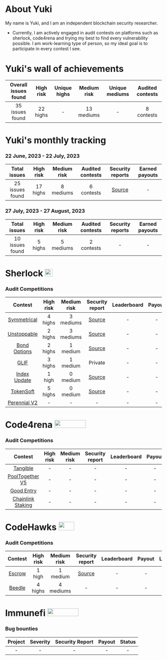 # About Yuki
My name is Yuki, and I am an independent blockchain security researcher.

- Currently, I am actively engaged in audit contests on platforms such as sherlock, code4rena and trying my best to find every vulnerability possible. l am work-learning type of person, so my ideal goal is to participate in every contest l see. 

# Yuki's wall of achievements

| Overall issues found | High risk | Unique highs | Medium risk | Unique mediums | Audited contests |
|:--:|:--:|:--:|:--:|:--:|:--:|
| 35 issues found | 22 highs | - | 13 mediums | - | 8 contests |

# Yuki's monthly tracking 
### 22 June, 2023 - 22 July, 2023 
| Total issues | High risk | Medium risk | Audited contests | Security reports | Earned payouts |
|:--:|:--:|:--:|:--:|:--:|:--:|
| 25 issues found | 17 highs | 8 mediums | 6 contests | [Source](https://github.com/SilentYuki/Monthly-reports/tree/main/22%20June,%202023%20-%2022%20July,%202023) | - |

### 27 July, 2023 - 27 August, 2023 
| Total issues | High risk | Medium risk | Audited contests | Security reports | Earned payouts |
|:--:|:--:|:--:|:--:|:--:|:--:|
| 10 issues found | 5 highs | 5 mediums | 2 contests | - | - | - |

# Sherlock <img src="https://audits.sherlock.xyz/_next/static/media/sherlock_logo.dc2b3290.svg" width=24 height=23.5>

### Audit Competitions
| Contest | High risk | Medium risk | Security report | Leaderboard | Payout | Language |
|:--:|:--:|:--:|:--:|:--:|:--:|:--:|
| [Symmetrical](https://audits.sherlock.xyz/contests/85)| 4 highs | 3 mediums | [Source](https://github.com/SilentYuki/Portfolio/blob/main/Security%20Reports/sherlock/symmetrical.md) | - | - | Solidity |
| [Unstoppable](https://audits.sherlock.xyz/contests/95) | 2 highs | 3 mediums | [Source](https://github.com/SilentYuki/Portfolio/blob/main/Security%20Reports/sherlock/unstoppable.md) | - | - | Vyper |
| [Bond Options](https://audits.sherlock.xyz/contests/99) | 2 highs | 1 medium | [Source](https://github.com/SilentYuki/Portfolio/blob/main/Security%20Reports/sherlock/BondOptions.md) | - | - | Solidity |
| [GLIF](https://audits.sherlock.xyz/contests/90) | 3 highs | 1 medium | Private | - | - | Solidity |
| [Index Update](https://audits.sherlock.xyz/contests/91) | 1 high | 0 medium | [Source](https://github.com/SilentYuki/Portfolio/blob/main/Security%20Reports/sherlock/Index-update.md) | - | - | Solidity |
| [TokenSoft](https://audits.sherlock.xyz/contests/100) | 5 highs | 0 medium | [Source](https://github.com/SilentYuki/Portfolio/blob/main/Security%20Reports/sherlock/TokenSoft.md) | - | - | Solidity |
| [Perennial V2](https://audits.sherlock.xyz/contests/106) | - | - | - | - | - | Solidity |

# Code4rena <img src="https://code4rena.com/logos/c4-logo.svg" width=100 height=25>

### Audit Competitions
| Contest | High risk | Medium risk | Security report | Leaderboard | Payout | Language |
|:--:|:--:|:--:|:--:|:--:|:--:|:--:|
| [Tangible](https://code4rena.com/contests/2023-08-tangible#top) | - | - | - | - | - | Solidity |
| [PoolTogether V5](https://code4rena.com/contests/2023-08-pooltogether-v5-part-deux#top) | - | - | - | - | - | Solidity |
| [Good Entry](https://code4rena.com/contests/2023-08-good-entry#top) | - | - | - | - | - | Solidity |
| [Chainlink Staking](https://code4rena.com/contests/2023-08-chainlink-staking-v02#top) | - | - | - | - | - | Solidity |

# CodeHawks <img src="https://res.cloudinary.com/droqoz7lg/image/upload/v1689080263/snhkgvtsidryjdtx0pce.png" width=50 height=27>

### Audit Competitions
| Contest | High risk | Medium risk | Security report | Leaderboard | Payout | Language |
|:--:|:--:|:--:|:--:|:--:|:--:|:--:|
| [Escrow](https://www.codehawks.com/contests/cljyfxlc40003jq082s0wemya) | 1 high | 1 medium | [Source](https://github.com/SilentYuki/Portfolio/blob/main/Security%20Reports/codehawks/Escrow.md) | - | - | Solidity |
| [Beedle](https://www.codehawks.com/contests/clkbo1fa20009jr08nyyf9wbx) | 4 highs | 4 mediums | - | - | - | Solidity |

# Immunefi <img src="https://immunefi.com/images/logo-white.svg" width=100 height=25>

### Bug bounties
| Project | Severity | Security Report | Payout | Status |
|:--:|:--:|:--:|:--:|:--:|
| - | - | - | - | - |
